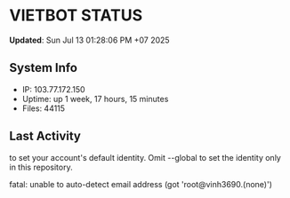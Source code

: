 # VIETBOT STATUS
**Updated**: Sun Jul 13 01:28:06 PM +07 2025

## System Info
- IP: 103.77.172.150
- Uptime: up 1 week, 17 hours, 15 minutes
- Files: 44115

## Last Activity

to set your account's default identity.
Omit --global to set the identity only in this repository.

fatal: unable to auto-detect email address (got 'root@vinh3690.(none)')
